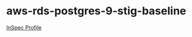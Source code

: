 # aws-rds-postgres-9-stig-baseline

[InSpec Profile](https://github.com/mitre/aws-rds-crunchy-data-postgresql-9-stig-baseline)			

<Weather/>

